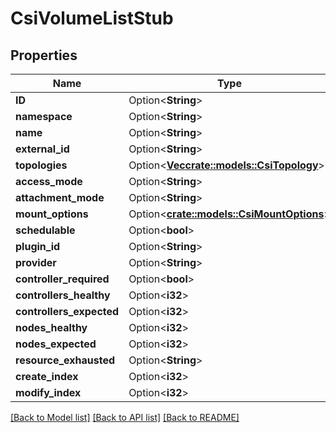 # CsiVolumeListStub

## Properties

Name | Type | Description | Notes
------------ | ------------- | ------------- | -------------
**ID** | Option<**String**> |  | [optional]
**namespace** | Option<**String**> |  | [optional]
**name** | Option<**String**> |  | [optional]
**external_id** | Option<**String**> |  | [optional]
**topologies** | Option<[**Vec<crate::models::CsiTopology>**](CsiTopology.md)> |  | [optional]
**access_mode** | Option<**String**> |  | [optional]
**attachment_mode** | Option<**String**> |  | [optional]
**mount_options** | Option<[**crate::models::CsiMountOptions**](CsiMountOptions.md)> |  | [optional]
**schedulable** | Option<**bool**> |  | [optional]
**plugin_id** | Option<**String**> |  | [optional]
**provider** | Option<**String**> |  | [optional]
**controller_required** | Option<**bool**> |  | [optional]
**controllers_healthy** | Option<**i32**> |  | [optional]
**controllers_expected** | Option<**i32**> |  | [optional]
**nodes_healthy** | Option<**i32**> |  | [optional]
**nodes_expected** | Option<**i32**> |  | [optional]
**resource_exhausted** | Option<**String**> |  | [optional]
**create_index** | Option<**i32**> |  | [optional]
**modify_index** | Option<**i32**> |  | [optional]

[[Back to Model list]](../README.md#documentation-for-models) [[Back to API list]](../README.md#documentation-for-api-endpoints) [[Back to README]](../README.md)


